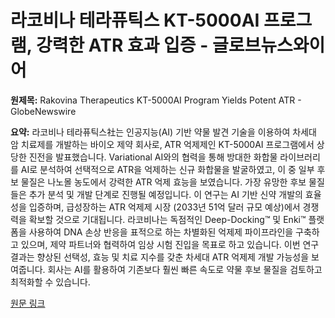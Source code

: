 # 라코비나 테라퓨틱스 KT-5000AI 프로그램, 강력한 ATR 효과 입증 - 글로브뉴스와이어

**원제목:** Rakovina Therapeutics KT-5000AI Program Yields Potent ATR - GlobeNewswire

**요약:** 라코비나 테라퓨틱스社는 인공지능(AI) 기반 약물 발견 기술을 이용하여 차세대 암 치료제를 개발하는 바이오 제약 회사로,  ATR 억제제인 KT-5000AI 프로그램에서 상당한 진전을 발표했습니다.  Variational AI와의 협력을 통해 방대한 화합물 라이브러리를 AI로 분석하여 선택적으로 ATR을 억제하는 신규 화합물을 발굴하였고,  이 중 일부 후보 물질은 나노몰 농도에서 강력한 ATR 억제 효능을 보였습니다.  가장 유망한 후보 물질들은 추가 분석 및 개발 단계로 진행될 예정입니다.  이 연구는 AI 기반 신약 개발의 효율성을 입증하며,  급성장하는 ATR 억제제 시장 (2033년 51억 달러 규모 예상)에서 경쟁력을 확보할 것으로 기대됩니다.  라코비나는 독점적인 Deep-Docking™ 및 Enki™ 플랫폼을 사용하여 DNA 손상 반응을 표적으로 하는 차별화된 억제제 파이프라인을 구축하고 있으며,  제약 파트너와 협력하여 임상 시험 진입을 목표로 하고 있습니다.  이번 연구 결과는 향상된 선택성, 효능 및 치료 지수를 갖춘 차세대 ATR 억제제 개발 가능성을 보여줍니다.  회사는 AI를 활용하여 기존보다 훨씬 빠른 속도로 약물 후보 물질을 검토하고 최적화할 수 있습니다.

[원문 링크](https://www.globenewswire.com/news-release/2025/07/23/3120005/0/en/Rakovina-Therapeutics-KT-5000AI-Program-Yields-Potent-ATR-Inhibitor-Hits-in-Early-Screening.html)

